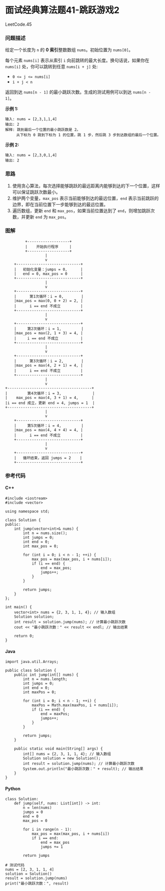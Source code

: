 # 面试经典算法题41-跳跃游戏2

LeetCode.45

### 问题描述

给定一个长度为 `n` 的 **0 索引**整数数组 `nums`。初始位置为 `nums[0]`。

每个元素 `nums[i]` 表示从索引 `i` 向前跳转的最大长度。换句话说，如果你在 `nums[i]` 处，你可以跳转到任意 `nums[i + j]` 处:

- `0 <= j <= nums[i]` 
- `i + j < n`

返回到达 `nums[n - 1]` 的最小跳跃次数。生成的测试用例可以到达 `nums[n - 1]`。

**示例 1:**

```
输入: nums = [2,3,1,1,4]
输出: 2
解释: 跳到最后一个位置的最小跳跃数是 2。
     从下标为 0 跳到下标为 1 的位置，跳 1 步，然后跳 3 步到达数组的最后一个位置。
```

**示例 2:**

```
输入: nums = [2,3,0,1,4]
输出: 2
```

### 思路

1. 使用贪心算法，每次选择能够跳跃的最远距离内能够到达的下一个位置，这样可以保证跳跃次数最小。
2. 维护两个变量，`max_pos` 表示当前能够到达的最远位置，`end` 表示当前跳跃的边界，即在当前位置下一步能够到达的最远位置。
3. 遍历数组，更新 `end` 和 `max_pos`，如果当前位置达到了 `end`，则增加跳跃次数，并更新 `end` 为 `max_pos`。

### 图解

```
         +-------------------+
         |    开始执行程序     |
         +-------------------+
                  |
                  v
    +-----------------------------+
    |   初始化变量：jumps = 0,      |
    |   end = 0, max_pos = 0      |
    +-----------------------------+
                  |
                  v
    +-----------------------------+
    |      第1次循环：i = 0,        |
    |max_pos = max(0, 0 + 2) = 2, |
    |      i == end 不成立         |
    +-----------------------------+
                  |
                  v
    +-----------------------------+
    |     第2次循环：i = 1,         |
    |max_pos = max(2, 1 + 3) = 4, |
    |     i == end 不成立          |
    +-----------------------------+
                  |
                  v
    +-----------------------------+
    |      第3次循环：i = 2,        |
    |max_pos = max(4, 2 + 1) = 4, |
    |      i == end 不成立         |
    +-----------------------------+
                  |
                  v
+--------------------------------------+
|         第4次循环：i = 3,              |
|    max_pos = max(4, 3 + 1) = 4,      |
|i == end 成立，更新 end = 4, jumps = 1  |
+--------------------------------------+
                  |
                  v
    +-----------------------------+
    |     第5次循环：i = 4,         |
    |max_pos = max(4, 4 + 4) = 4, |
    |      i == end 不成立         |
    +-----------------------------+
                  |
                  v
    +-----------------------------+
    |   循环结束，返回 jumps = 2    |
    +-----------------------------+
```

### 参考代码

#### C++

```
#include <iostream>
#include <vector>

using namespace std;

class Solution {
public:
    int jump(vector<int>& nums) {
        int n = nums.size();
        int jumps = 0;
        int end = 0;
        int max_pos = 0;

        for (int i = 0; i < n - 1; ++i) {
            max_pos = max(max_pos, i + nums[i]);
            if (i == end) {
                end = max_pos;
                jumps++;
            }
        }

        return jumps;
    }
};

int main() {
    vector<int> nums = {2, 3, 1, 1, 4}; // 输入数组
    Solution solution;
    int result = solution.jump(nums); // 计算最小跳跃次数
    cout << "最小跳跃次数：" << result << endl; // 输出结果

    return 0;
}
```

#### Java

```
import java.util.Arrays;

public class Solution {
    public int jump(int[] nums) {
        int n = nums.length;
        int jumps = 0;
        int end = 0;
        int maxPos = 0;

        for (int i = 0; i < n - 1; ++i) {
            maxPos = Math.max(maxPos, i + nums[i]);
            if (i == end) {
                end = maxPos;
                jumps++;
            }
        }

        return jumps;
    }

    public static void main(String[] args) {
        int[] nums = {2, 3, 1, 1, 4}; // 输入数组
        Solution solution = new Solution();
        int result = solution.jump(nums); // 计算最小跳跃次数
        System.out.println("最小跳跃次数：" + result); // 输出结果
    }
}
```

#### Python

```
class Solution:
    def jump(self, nums: List[int]) -> int:
        n = len(nums)
        jumps = 0
        end = 0
        max_pos = 0

        for i in range(n - 1):
            max_pos = max(max_pos, i + nums[i])
            if i == end:
                end = max_pos
                jumps += 1

        return jumps

# 测试代码
nums = [2, 3, 1, 1, 4]
solution = Solution()
result = solution.jump(nums)
print("最小跳跃次数：", result)
```

